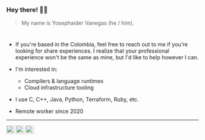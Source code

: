 ### Hey there! 👋🏼

> My name is Yosephaider Vanegas (he / him).
#
  - If you're based in the Colombia, feel free to reach out to me if you're looking for share experiences. I realize that your professional experience won't be the same as mine, but I'd like to help however I can.
  - I'm interested in:
    - Compilers & language runtimes
    - Cloud infrastructure tooling

  - I use C, C++, Java, Python, Terraform, Ruby, etc.
  - Remote worker since 2020


---
<a href="https://twitter.com/yosephaider">
  <img align="left" alt="Oleksandr's Twitter" width="22px" src="https://cdn.jsdelivr.net/npm/simple-icons@v3/icons/twitter.svg" />
</a>
<a href="https://lnkd.in/eycBxb6">
  <img align="left" alt="Oleksandr's Linkdein" width="22px" src="https://cdn.jsdelivr.net/npm/simple-icons@v3/icons/linkedin.svg" />
</a>
<a href="https://git.io/fhZss">
  <img align="left" alt="Oleksandr's Github" width="22px" src="https://cdn.jsdelivr.net/npm/simple-icons@v3/icons/github.svg" />
</a>
